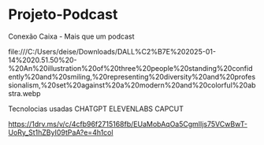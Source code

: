 # Projeto-Podcast
Conexão Caixa - Mais que um podcast

file:///C:/Users/deise/Downloads/DALL%C2%B7E%202025-01-14%2020.51.50%20-%20An%20illustration%20of%20three%20people%20standing%20confidently%20and%20smiling,%20representing%20diversity%20and%20professionalism,%20set%20against%20a%20modern%20and%20colorful%20abstra.webp

Tecnolocias usadas
CHATGPT
ELEVENLABS
CAPCUT

https://1drv.ms/v/c/4cfb96f2715168fb/EUaMobAqOa5CgmlIjs75VCwBwT-UoRy_St1hZByI09tPaA?e=4h1col
